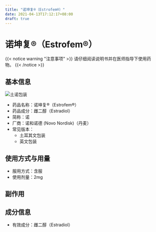 ```yaml
---
title: "诺坤复®（Estrofem®）"
date: 2021-04-13T17:12:17+08:00
draft: true
---
```


# 诺坤复®（Estrofem®）

{{< notice warning "注意事项" >}}
请仔细阅读说明书并在医师指导下使用药物。
{{< /notice >}}


## 基本信息

![土诺包装](/images/Estrofem.png)

- 药品名称：诺坤复®（Estrofem®）
- 药品成分：雌二醇（Estradiol）
- 简称：诺
- 厂商：诺和诺德 (Novo Nordisk)（丹麦）
- 常见版本：
  - 土耳其文包装
  - 英文包装

## 使用方式与用量
- 服用方式：含服
- 使用剂量：2mg

## 副作用

## 成分信息

- 有效成分：雌二醇（Estradiol）